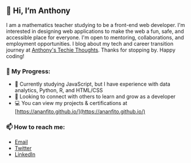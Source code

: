 ## 👋 Hi, I’m Anthony 
I am a mathematics teacher studying to be a front-end web developer. I'm interested in designing web applications to make the web a fun, safe, and accessible place for everyone. I'm open to mentoring, collaborations, and employment opportunities. I blog about my tech and career transition journey at [Anthony's Techie Thoughts](https://ananfito.hashnode.dev/). Thanks for stopping by. Happy coding!

### 🎯 My Progress: 
- 📖 Currently studying JavaScript, but I have experience with data analytics, Python, R, and HTML/CSS
- 🤝 Looking to connect with others to learn and grow as a developer
- 💻 You can view my projects & certifications at [https://ananfito.github.io/](https://ananfito.github.io/)

### 📫 How to reach me:
 - [Email](mailto:ananfito@gmail.com)
 - [Twitter](https://twitter.com/wordsbyfifi/)
 - [LinkedIn](http://www.linkedin.com/in/anthonynanfito/)
